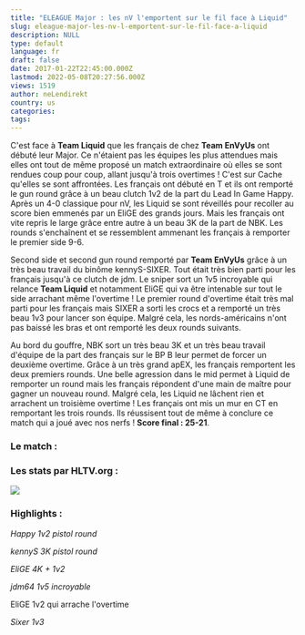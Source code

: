 ```yaml
---
title: "ELEAGUE Major : les nV l'emportent sur le fil face à Liquid"
slug: eleague-major-les-nv-l-emportent-sur-le-fil-face-a-liquid
description: NULL
type: default
language: fr
draft: false
date: 2017-01-22T22:45:00.000Z
lastmod: 2022-05-08T20:27:56.000Z
views: 1519
author: neLendirekt
country: us
categories:
tags:
---
```

C'est face à **Team Liquid** que les français de chez **Team EnVyUs** ont débuté leur Major. Ce n'étaient pas les équipes les plus attendues mais elles ont tout de même proposé un match extraordinaire où elles se sont rendues coup pour coup, allant jusqu'à trois overtimes ! C'est sur Cache qu'elles se sont affrontées. Les français ont débuté en T et ils ont remporté le gun round grâce à un beau clutch 1v2 de la part du Lead In Game Happy. Après un 4-0 classique pour nV, les Liquid se sont réveillés pour recoller au score bien emmenés par un EliGE des grands jours. Mais les français ont vite repris le large grâce entre autre à un beau 3K de la part de NBK. Les rounds s'enchaînent et se ressemblent ammenant les français à remporter le premier side 9-6.

Second side et second gun round remporté par **Team EnVyUs** grâce à un très beau travail du binôme kennyS-SIXER. Tout était très bien parti pour les français jusqu'à ce clutch de jdm. Le sniper sort un 1v5 incroyable qui relance **Team Liquid** et notamment EliGE qui va être intenable sur tout le side arrachant même l'overtime ! Le premier round d'overtime était très mal parti pour les français mais SIXER a sorti les crocs et a remporté un très beau 1v3 pour lancer son équipe. Malgré cela, les nords-américains n'ont pas baissé les bras et ont remporté les deux rounds suivants. 

Au bord du gouffre, NBK sort un très beau 3K et un très beau travail d'équipe de la part des français sur le BP B leur permet de forcer un deuxième overtime. Grâce à un très grand apEX, les français remportent les deux premiers rounds. Une belle agression dans le mid permet à Liquid de remporter un round mais les français répondent d'une main de maître pour gagner un nouveau round. Malgré cela, les Liquid ne lâchent rien et arrachent un troisième overtime ! Les français ont mis un mur en CT en remportant les trois rounds. Ils réussisent tout de même à conclure ce match qui a joué avec nos nerfs ! **Score final : 25-21**.

### Le match : 

### Les stats par HLTV.org : 

![](/storage/images/588535b4d4f7a_8baaa25e26d7638d5ce647511d26b7capng.png)

### Highlights : 

_Happy 1v2 pistol round_ 

_kennyS 3K pistol round_ 

 _EliGE 4K + 1v2_  

_jdm64 1v5 incroyable_ 

EliGE 1v2 qui arrache l'overtime   

_Sixer 1v3_  
